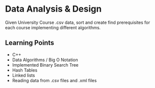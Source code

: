 
# Data Analysis & Design
Given University Course .csv data, sort and create find prerequisites for each course implementing different algorithms.

## Learning Points
- C++
- Data Algorithms / Big O Notation
- Implemented Binary Search Tree
- Hash Tables
- Linked lists
- Reading data from .csv files and .xml files
